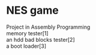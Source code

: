 # NES game
Project in Assembly Programming</br>
memory tester[1]</br> 
an hdd bad blocks tester[2]<br/>
a boot loader[3]</br>
